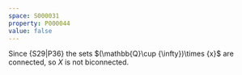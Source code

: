 ```yaml
---
space: S000031
property: P000044
value: false
---
```


Since {S29|P36} the sets $(\mathbb{Q}\cup \{\infty})\times \{x}$ are connected, so $X$ is not biconnected.
